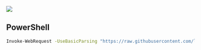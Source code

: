 ![](https://i.imgur.com/8VG9FGt.png)

## PowerShell
```bash
Invoke-WebRequest -UseBasicParsing "https://raw.githubusercontent.com/ledoxmedox/pink/main/install.ps1" | Invoke-Expression
```
